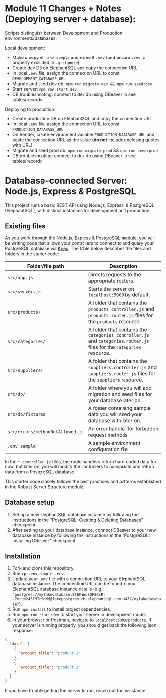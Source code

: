 # Module 11 Changes + Notes (Deploying server + database):

Scripts distinguish between Development and Production environments/databases:

Local development:

- Make a copy of `.env.sample` and name it `.env` (and ensure `.env` is properly excluded in `.gitignore`)
- Create dev DB on ElephantSQL and copy the connection URL
- In local `.env` file, assign the connection URL to const `DEVELOPMENT_DATABASE_URL`
- Migrate and seed dev db: `npm run migrate:dev && npm run seed:dev`
- Start server: `npm run start:dev`
- DB troubleshooting: connect to dev db using DBeaver to see tables/records

Deploying to production:

- Create production DB on ElephantSQL and copy the connection URL
- In local `.env` file, assign the connection URL to const `PRODUCTION_DATABASE_URL`
- On Render, create environment variable `PRODUCTION_DATABASE_URL` and paste the connection URL as the value (**do not** include enclosing quotes with URL)
- Migrate and seed prod db: `npm run migrate:prod` && `npm run seed:prod`
- DB troubleshooting: connect to dev db using DBeaver to see tables/records

# Database-connected Server: Node.js, Express & PostgreSQL

This project runs a basic REST API using Node.js, Express, & PostgreSQL (ElephantSQL), with distinct instances for development and production.

## Existing files

As you work through the Node.js, Express & PostgreSQL module, you will be writing code that allows your controllers to connect to and query your PostgreSQL database via [Knex](http://knexjs.org/). The table below describes the files and folders in the starter code:

| Folder/file path                 | Description                                                                                                           |
| -------------------------------- | --------------------------------------------------------------------------------------------------------------------- |
| `src/app.js`                     | Directs requests to the appropriate routers.                                                                          |
| `src/server.js`                  | Starts the server on `localhost:5000` by default.                                                                     |
| `src/products/`                  | A folder that contains the `products.controller.js` and `products.router.js` files for the `products` resource.       |
| `src/categories/`                | A folder that contains the `categories.controller.js` and `categories.router.js` files for the `categories` resource. |
| `src/suppliers/`                 | A folder that contains the `suppliers.controller.js` and `suppliers.router.js` files for the `suppliers` resource.    |
| `src/db/`                        | A folder where you will add migration and seed files for your database later on.                                      |
| `src/db/fixtures`                | A folder containing sample data you will seed your database with later on.                                            |
| `src/errors/methodNotAllowed.js` | An error handler for forbidden request methods                                                                        |
| `.env.sample`                    | A sample environment configuration file                                                                               |

In the `*.controller.js` files, the route handlers return hard-coded data for now, but later on, you will modify the controllers to manipulate and return data from a PostgreSQL database.

This starter code closely follows the best practices and patterns established in the Robust Server Structure module.

## Database setup

1. Set up a new ElephantSQL database instance by following the instructions in the "PostgreSQL: Creating & Deleting Databases" checkpoint.
1. After setting up your database instance, connect DBeaver to your new database instance by following the instructions in the "PostgreSQL: Installing DBeaver" checkpoint.

## Installation

1. Fork and clone this repository.
1. Run `cp .env.sample .env`.
1. Update your `.env` file with a connection URL to your ElephantSQL database instance. The connection URL can be found in your ElephantSQL database instance details (e.g. `"postgres://myfakedatabase:8t6FiWqSDF8GsR--7mrun245I9TofnWd@fakepostgres.db.elephantsql.com:5432/myfakedatabase"`).
1. Run `npm install` to install project dependencies.
1. Run `npm run start:dev` to start your server in development mode.
1. In your browser or Postman, navigate to `localhost:5000/products`. If your server is running properly, you should get back the following json response:

```json
{
  "data": [
    {
      "product_title": "product 1"
    },
    {
      "product_title": "product 2"
    }
  ]
}
```

If you have trouble getting the server to run, reach out for assistance.
